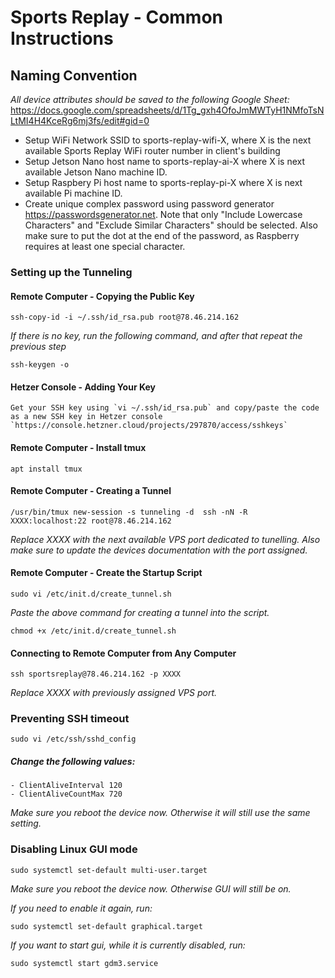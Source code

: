 # Sports Replay - Common Instructions

## Naming Convention

_All device attributes should be saved to the following Google Sheet:_
 https://docs.google.com/spreadsheets/d/1Tg_gxh4OfoJmMWTyH1NMfoTsNLtMI4H4KceRg6mj3fs/edit#gid=0 

-   Setup WiFi Network SSID to sports-replay-wifi-X, where X is the next available Sports Replay WiFi router number in client's building
-   Setup Jetson Nano host name to sports-replay-ai-X where X is next available Jetson Nano machine ID.
-	Setup Raspbery Pi host name to sports-replay-pi-X where X is next available Pi machine ID.
-	Create unique complex password using password generator https://passwordsgenerator.net. Note that only "Include Lowercase Characters" and "Exclude Similar Characters" should be selected. Also make sure to put the dot at the end of the password, as Raspberry requires at least one special character.

### Setting up the Tunneling

#### Remote Computer - Copying the Public Key
`ssh-copy-id -i ~/.ssh/id_rsa.pub root@78.46.214.162`

_If there is no key, run the following command, and after that repeat the previous step_

`ssh-keygen -o`

#### Hetzer Console - Adding Your Key
    Get your SSH key using `vi ~/.ssh/id_rsa.pub` and copy/paste the code as a new SSH key in Hetzer console `https://console.hetzner.cloud/projects/297870/access/sshkeys`

#### Remote Computer - Install tmux
`apt install tmux`

#### Remote Computer - Creating a Tunnel
`/usr/bin/tmux new-session -s tunneling -d  ssh -nN -R XXXX:localhost:22 root@78.46.214.162`

_Replace XXXX with the next available VPS port dedicated to tunelling. Also make sure to update the devices documentation with the port assigned._ 

#### Remote Computer - Create the Startup Script
`sudo vi /etc/init.d/create_tunnel.sh`

_Paste the above command for creating a tunnel into the script._

`chmod +x /etc/init.d/create_tunnel.sh`

#### Connecting to Remote Computer from Any Computer
`ssh sportsreplay@78.46.214.162 -p XXXX`

_Replace XXXX with previously assigned VPS port._

### Preventing SSH timeout
`sudo vi /etc/ssh/sshd_config`

##### Change the following values:
    - ClientAliveInterval 120
    - ClientAliveCountMax 720

_Make sure you reboot the device now. Otherwise it will still use the same setting._

### Disabling Linux GUI mode
`sudo systemctl set-default multi-user.target`

_Make sure you reboot the device now. Otherwise GUI will still be on._

_If you need to enable it again, run:_

`sudo systemctl set-default graphical.target`

_If you want to start gui, while it is currently disabled, run:_

`sudo systemctl start gdm3.service`
